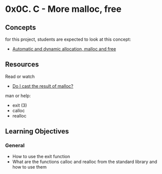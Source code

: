 # 0x0C. C - More malloc, free

## Concepts
for this project, students are expected to look at this concept:
* [Automatic and dynamic allocation, malloc and free](https://intranet.hbtn.io/concepts/62)

## Resources
Read or watch
* [Do I cast the result of malloc?](https://stackoverflow.com/questions/605845/do-i-cast-the-result-of-malloc)

man or help:
- exit (3)
- calloc
- realloc

## Learning Objectives
### General
- How to use the exit function
- What are the functions calloc and realloc from the standard library and how to use them
